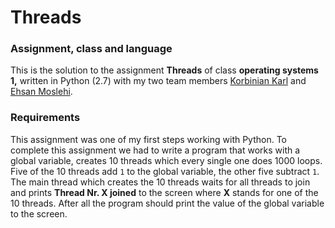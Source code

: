 # Threads

### Assignment, class and language
This is the solution to the assignment **Threads** of class **operating systems 1,** written in Python (2.7) with my two team members [Korbinian Karl](https://github.com/korbster) and [Ehsan Moslehi](https://github.com/eca852).

### Requirements
This assignment was one of my first steps working with Python. To complete this assignment we had to write a program that works with a global variable, creates 10 threads which every single one does 1000 loops. Five of the 10 threads add `1` to the global variable, the other five subtract `1`. The main thread which creates the 10 threads waits for all threads to join and prints **Thread Nr. X joined** to the screen where **X** stands for one of the 10 threads. After all the program should print the value of the global variable to the screen.
